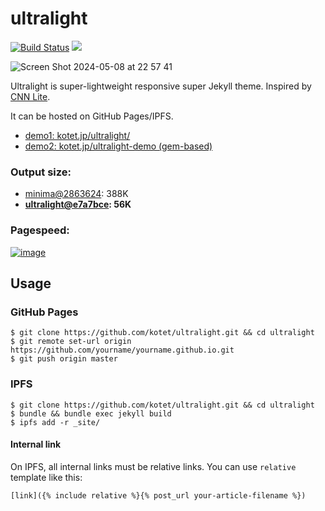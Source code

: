 # ultralight

[![Build Status](https://github.com/kotet/ultralight/actions/workflows/build-check.yml/badge.svg)](https://github.com/kotet/ultralight/actions/workflows/build-check.yml)
[![](https://github.com/kotet/ultralight/actions/workflows/pages/pages-build-deployment/badge.svg)](https://github.com/kotet/ultralight/actions/workflows/pages/pages-build-deployment)

![Screen Shot 2024-05-08 at 22 57 41](https://github.com/kotet/ultralight/assets/8435623/2d624b83-a818-4433-a301-2c7d5c8471ab)

Ultralight is super-lightweight responsive super Jekyll theme.
Inspired by [CNN Lite](https://lite.cnn.com).

It can be hosted on GitHub Pages/IPFS.

- [demo1: kotet.jp/ultralight/](https://kotet.jp/ultralight/)
- [demo2: kotet.jp/ultralight-demo (gem-based)](https://kotet.jp/ultralight-demo/)

### Output size:

- [minima@2863624](https://github.com/jekyll/minima/tree/2863624b903b17f838d6ce8d2f77900fa9d3c864): 388K
- **[ultralight@e7a7bce](https://github.com/kotet/ultralight/tree/e7a7bce911eed44bf4d1d1818b118cee67a3f538): 56K**

### Pagespeed:

[![image](https://github.com/kotet/ultralight/assets/8435623/037a8982-66cc-46ae-9926-ccca7471f3f4)](https://pagespeed.web.dev/analysis/https-kotet-jp-ultralight/xvkytq8rwg?hl=en&form_factor=mobile)

## Usage

### GitHub Pages

```console
$ git clone https://github.com/kotet/ultralight.git && cd ultralight
$ git remote set-url origin https://github.com/yourname/yourname.github.io.git
$ git push origin master
```

### IPFS

```console
$ git clone https://github.com/kotet/ultralight.git && cd ultralight
$ bundle && bundle exec jekyll build
$ ipfs add -r _site/
```

#### Internal link

On IPFS, all internal links must be relative links.
You can use `relative` template like this:

```
[link]({% include relative %}{% post_url your-article-filename %})
```
